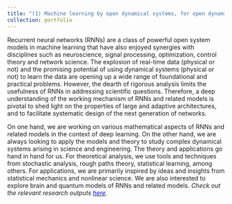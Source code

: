 ```yaml
---
title: "(1) Machine learning by open dynamical systems, for open dynamical systems"
collection: portfolio
---
```

Recurrent neural networks (RNNs) are a class of powerful open system models in machine learning that have also enjoyed synergies with disciplines such as neuroscience, signal processing, optimization, control theory and network science. The explosion of real-time data (physical or not) and the promising potential of using dynamical systems (physical or not) to learn the data are opening up a wide range of foundational and practical problems. However, the dearth of rigorous analysis limits the usefulness of RNNs in addressing scientific questions. Therefore, a deep understanding of the working mechanism of RNNs and related models is pivotal to shed light on the properties of large and adaptive architectures, and to facilitate systematic design of the next generation of networks.

On one hand, we are working on various mathematical aspects of RNNs and related models in the context of deep learning. On the other hand, we are always looking to apply the models and theory to study complex dynamical systems arising in science and engineering. The theory and applications go hand in hand for us. For theoretical analysis, we use tools and techniques from  stochastic analysis, rough paths theory, statistical learning, among others. For applications, we are primarily inspired by ideas and insights from statistical mechanics and nonlinear science. We are also interested to explore brain and quantum models of RNNs and related models. <i>Check out the relevant research outputs [<font color = "blue">here</font>](https://shoelim.github.io/publications/).</i>
<br>
<br>
